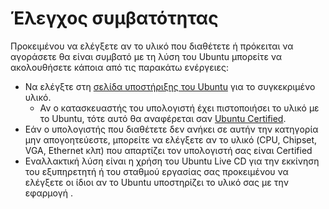 # Έλεγχος συμβατότητας

Προκειμένου να ελέγξετε αν το υλικό που διαθέτετε ή πρόκειται να
αγοράσετε θα είναι συμβατό με τη λύση του Ubuntu μπορείτε να
ακολουθήσετε κάποια από τις παρακάτω ενέργειες:

  - Να ελέγξτε στη [σελίδα υποστήριξης του
    Ubuntu](https://wiki.ubuntu.com/HardwareSupport) για το συγκεκριμένο
    υλικό.
      - Αν ο κατασκευαστής του υπολογιστή έχει πιστοποιήσει το υλικό με
        το Ubuntu, τότε αυτό θα αναφέρεται σαν [Ubuntu
        Certified](http://www.ubuntu.com/certification/desktop/).
  - Εάν ο υπολογιστής που διαθέτετε δεν ανήκει σε αυτήν την κατηγορία
    μην απογοητεύεστε, μπορείτε να ελέγξετε αν το υλικό (CPU,
    Chipset, VGA, Ethernet κλπ) που απαρτίζει τον υπολογιστή σας είναι
    Certified
  - Εναλλακτική λύση είναι η χρήση του Ubuntu Live CD για την εκκίνηση
    του εξυπηρετητή ή του σταθμού εργασίας σας προκειμένου να ελέγξετε
    οι ίδιοι αν το Ubuntu υποστηρίζει το υλικό σας με την εφαρμογή .
